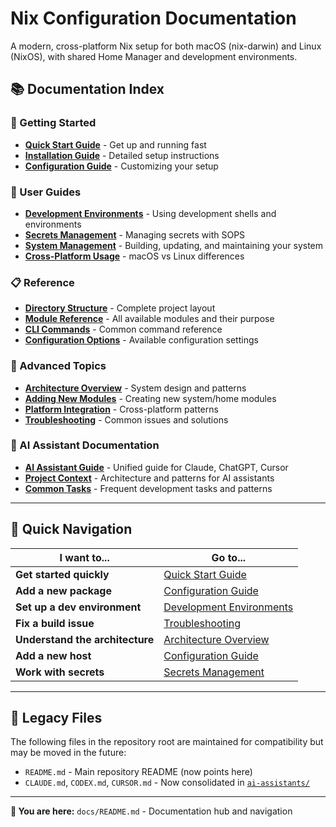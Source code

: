 # Nix Configuration Documentation

A modern, cross-platform Nix setup for both macOS (nix-darwin) and Linux (NixOS), with shared Home Manager and development environments.

## 📚 Documentation Index

### **🚀 Getting Started**
- [**Quick Start Guide**](guides/quick-start.md) - Get up and running fast
- [**Installation Guide**](guides/installation.md) - Detailed setup instructions
- [**Configuration Guide**](guides/configuration.md) - Customizing your setup

### **📖 User Guides**
- [**Development Environments**](guides/development.md) - Using development shells and environments
- [**Secrets Management**](guides/secrets.md) - Managing secrets with SOPS
- [**System Management**](guides/system-management.md) - Building, updating, and maintaining your system
- [**Cross-Platform Usage**](guides/cross-platform.md) - macOS vs Linux differences

### **📋 Reference**
- [**Directory Structure**](reference/directory-structure.md) - Complete project layout
- [**Module Reference**](reference/modules.md) - All available modules and their purpose
- [**CLI Commands**](reference/commands.md) - Common command reference
- [**Configuration Options**](reference/config-options.md) - Available configuration settings

### **🔧 Advanced Topics**
- [**Architecture Overview**](reference/architecture.md) - System design and patterns
- [**Adding New Modules**](guides/adding-modules.md) - Creating new system/home modules
- [**Platform Integration**](reference/platform-integration.md) - Cross-platform patterns
- [**Troubleshooting**](guides/troubleshooting.md) - Common issues and solutions

### **🤖 AI Assistant Documentation**
- [**AI Assistant Guide**](ai-assistants/README.md) - Unified guide for Claude, ChatGPT, Cursor
- [**Project Context**](ai-assistants/project-context.md) - Architecture and patterns for AI assistants
- [**Common Tasks**](ai-assistants/common-tasks.md) - Frequent development tasks and patterns

---

## 🎯 Quick Navigation

| I want to... | Go to... |
|---------------|----------|
| **Get started quickly** | [Quick Start Guide](guides/quick-start.md) |
| **Add a new package** | [Configuration Guide](guides/configuration.md#adding-packages) |
| **Set up a dev environment** | [Development Environments](guides/development.md) |
| **Fix a build issue** | [Troubleshooting](guides/troubleshooting.md) |
| **Understand the architecture** | [Architecture Overview](reference/architecture.md) |
| **Add a new host** | [Configuration Guide](guides/configuration.md#adding-hosts) |
| **Work with secrets** | [Secrets Management](guides/secrets.md) |

---

## 📄 Legacy Files

The following files in the repository root are maintained for compatibility but may be moved in the future:

- `README.md` - Main repository README (now points here)
- `CLAUDE.md`, `CODEX.md`, `CURSOR.md` - Now consolidated in [`ai-assistants/`](ai-assistants/)

---

**📍 You are here:** `docs/README.md` - Documentation hub and navigation
